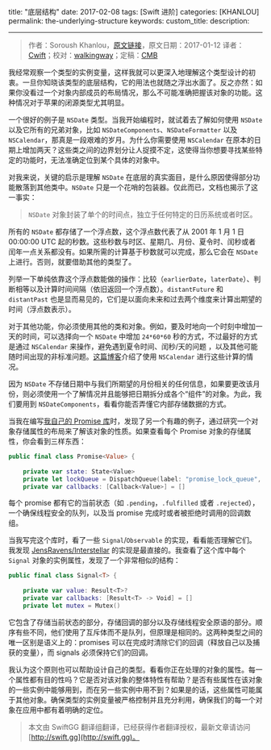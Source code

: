 title: "底层结构"
date: 2017-02-08
tags: [Swift 进阶]
categories: [KHANLOU]
permalink: the-underlying-structure
keywords: 
custom_title: 
description: 

---
> 作者：Soroush Khanlou，[原文链接](http://khanlou.com/2017/01/the-underlying-structure/)，原文日期：2017-01-12
> 译者：[Cwift](http://weibo.com/277195544)；校对：[walkingway](http://chengway.in/)；定稿：[CMB](https://github.com/chenmingbiao)
  







<!--此处开始正文-->

我经常观察一个类型的实例变量，这样我就可以更深入地理解这个类型设计的初衷。一旦你知晓该类型的底层结构，它的用法也就随之浮出水面了。反之亦然：如果你没看过一个对象内部成员的布局情况，那么不可能准确把握该对象的功能。这种情况对于苹果的闭源类型尤其明显。

<!--more-->

一个很好的例子是 `NSDate` 类型。当我开始编程时，就试着去了解如何使用 `NSDate` 以及它所有的兄弟对象，比如 `NSDateComponents`、`NSDateFormatter` 以及 `NSCalendar`，那真是一段艰难的岁月。为什么你需要使用 `NSCalendar` 在原本的日期上增加两天？这些类之间的边界划分让人捉摸不定，这使得当你想要寻找某些特定的功能时，无法准确定位到某个具体的对象中。

对我来说，关键的启示是理解 `NSDate` 在底层的真实面目，是什么原因使得部分功能散落到其他类中。`NSDate` 只是一个花哨的包装器。仅此而已，文档也揭示了这一事实：

> `NSDate` 对象封装了单个的时间点，独立于任何特定的日历系统或者时区。

所有的 `NSDate` 都存储了一个浮点数，这个浮点数代表了从 2001 年 1 月 1 日 00:00:00 UTC 起的秒数。这些秒数与时区、星期几、月份、夏令时、闰秒或者闰年一点关系都没有。如果所需的计算基于秒数就可以完成，那么它会在 `NSDate` 上进行。否则，就要借助其他的类型了。

列举一下单纯依靠这个浮点数能做的操作：比较（`earlierDate`，`laterDate`）、判断相等以及计算时间间隔（依旧返回一个浮点数）。`distantFuture` 和 `distantPast` 也是显而易见的，它们是以面向未来和过去两个维度来计算出期望的时间（浮点数表示）。

对于其他功能，你必须使用其他的类和对象。例如，要及时地向一个时刻中增加一天的时间，可以选择向一个 `NSDate` 中增加 `24*60*60` 秒的方式，不过最好的方式是通过 `NSCalendar` 来操作，避免遇到夏令时间、闰秒/天的问题 ，以及其他可能随时间出现的非标准问题。[这篇博客](http://atomicbird.com/blog/date-math-is-hard-lets-do-it-tomorrow)介绍了使用 `NSCalendar` 进行这些计算的情况。

因为 `NSDate` 不存储日期中与我们所期望的月份相关的任何信息，如果要更改该月份，则必须使用一个了解情况并且能够把日期拆分成各个“组件”的对象。为此，我们要用到 `NSDateComponents`，看看你能否弄懂它内部存储数据的方式。

当我在编写[我自己的 Promise 库](https://github.com/khanlou/Promise/)时，发现了另一个有趣的例子，通过研究一个对象存储属性的布局来了解该对象的性质。如果查看每个 Promise 对象的存储属性，你会看到三样东西：

```swift
public final class Promise<Value> {
    
    private var state: State<Value>
    private let lockQueue = DispatchQueue(label: "promise_lock_queue", qos: .userInitiated)
    private var callbacks: [Callback<Value>] = []
```

每个 promise 都有它的当前状态（如 `.pending`，`.fulfilled` 或者 `.rejected`），一个确保线程安全的队列，以及当 promise 完成时或者被拒绝时调用的回调数组。

当我写完这个库时，看了一些 `Signal`/`Observable` 的实现，看看能否理解它们。我发现 [JensRavens/Interstellar](https://github.com/JensRavens/Interstellar) 的实现是最直接的。我查看了这个库中每个 `Signal` 对象的实例属性，发现了一个非常相似的结构：

```swift
public final class Signal<T> {
    
    private var value: Result<T>?
    private var callbacks: [Result<T> -> Void] = []
    private let mutex = Mutex()
```

它包含了存储当前状态的部分，存储回调的部分以及存储线程安全原语的部分。顺序有些不同，他们使用了互斥体而不是队列，但原理是相同的。这两种类型之间的唯一区别是语义上的：promises 可以在完成时清除它们的回调（释放自己以及捕获的变量），而 signals 必须保持它们的回调。

我认为这个原则也可以帮助设计自己的类型。看看你正在处理的对象的属性。每一个属性都有目的性吗？它是否对该对象的整体特性有帮助？是否有些属性在该对象的一些实例中能够用到，而在另一些实例中用不到？如果是的话，这些属性可能属于其他对象。确保类型的实例变量被严格控制并且充分利用，确保我们的每一个对象在应用中都有着明确的定位。
> 本文由 SwiftGG 翻译组翻译，已经获得作者翻译授权，最新文章请访问 [http://swift.gg](http://swift.gg)。